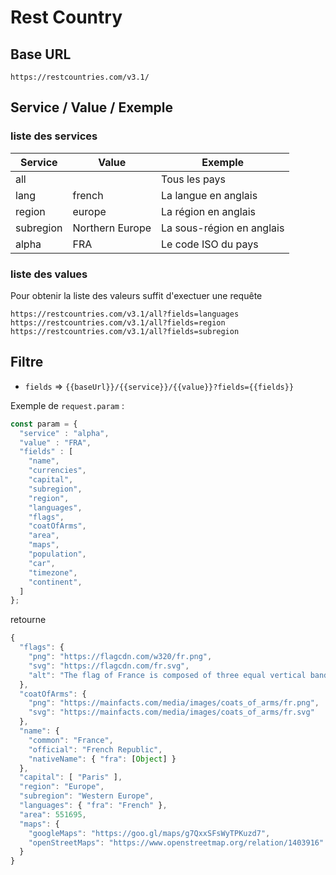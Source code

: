 # Rest Country

## Base URL

`https://restcountries.com/v3.1/`

## Service / Value / Exemple

### liste des services

| Service | Value  | Exemple |
|---------|--------|---------|
| all     |        | Tous les pays |
| lang    | french | La langue en anglais |
| region  | europe | La région en anglais |
| subregion | Northern Europe | La sous-région en anglais |
| alpha   | FRA    | Le code ISO du pays |

### liste des values

Pour obtenir la liste des valeurs suffit d'exectuer une requête

`https://restcountries.com/v3.1/all?fields=languages`
`https://restcountries.com/v3.1/all?fields=region`
`https://restcountries.com/v3.1/all?fields=subregion`

## Filtre

- `fields` => `{{baseUrl}}/{{service}}/{{value}}?fields={{fields}}`

Exemple de `request.param` :

```javascript
const param = {
  "service" : "alpha",
  "value" : "FRA",
  "fields" : [
    "name",
    "currencies",
    "capital",
    "subregion",
    "region",
    "languages",
    "flags",
    "coatOfArms",
    "area",
    "maps",
    "population",
    "car",
    "timezone",
    "continent",
  ]
};
```

retourne 
```javascript
{
  "flags": {
    "png": "https://flagcdn.com/w320/fr.png",
    "svg": "https://flagcdn.com/fr.svg",
    "alt": "The flag of France is composed of three equal vertical bands of blue, white and red."
  },
  "coatOfArms": {
    "png": "https://mainfacts.com/media/images/coats_of_arms/fr.png",
    "svg": "https://mainfacts.com/media/images/coats_of_arms/fr.svg"
  },
  "name": {
    "common": "France",
    "official": "French Republic",
    "nativeName": { "fra": [Object] }
  },
  "capital": [ "Paris" ],
  "region": "Europe",
  "subregion": "Western Europe",
  "languages": { "fra": "French" },
  "area": 551695,
  "maps": {
    "googleMaps": "https://goo.gl/maps/g7QxxSFsWyTPKuzd7",
    "openStreetMaps": "https://www.openstreetmap.org/relation/1403916"
  }
}
```